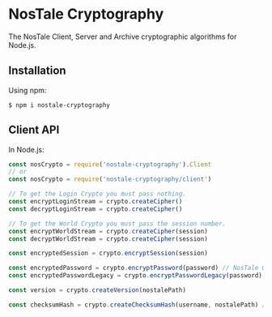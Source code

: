 # NosTale Cryptography

The NosTale Client, Server and Archive cryptographic algorithms for Node.js.

## Installation

Using npm:

```
$ npm i nostale-cryptography
```

## Client API
In Node.js:

```js
const nosCrypto = require('nostale-cryptography').Client
// or
const nosCrypto = require('nostale-cryptography/client')

// To get the Login Crypto you must pass nothing.
const encryptLoginStream = crypto.createCipher()
const decryptLoginStream = crypto.createCipher()

// To get the World Crypto you must pass the session number.
const encryptWorldStream = crypto.createCipher(session)
const decryptWorldStream = crypto.createCipher(session)

const encryptedSession = crypto.encryptSession(session)

const encryptedPassword = crypto.encryptPassword(password) // NosTale Gameforge
const encryptedPasswordLegacy = crypto.encryptPasswordLegacy(password) // NosTale Vendetta

const version = crypto.createVersion(nostalePath)

const checksumHash = crypto.createChecksumHash(username, nostalePath) // Returns a Promise
```
